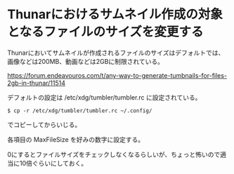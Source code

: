 # Thunarにおけるサムネイル作成の対象となるファイルのサイズを変更する

Thunarにおいてサムネイルが作成されるファイルのサイズはデフォルトでは、画像などは200MB、動画などは2GBに制限されている。

https://forum.endeavouros.com/t/any-way-to-generate-tumbnails-for-files-2gb-in-thunar/11514

デフォルトの設定は /etc/xdg/tumbler/tumbler.rc に設定されている。

    $ cp -r /etc/xdg/tumbler/tumbler.rc ~/.config/

でコピーしてからいじる。

各項目の MaxFileSize を好みの数字に設定する。

0にするとファイルサイズをチェックしなくなるらしいが、ちょっと怖いので適当に10倍ぐらいにしておく。


